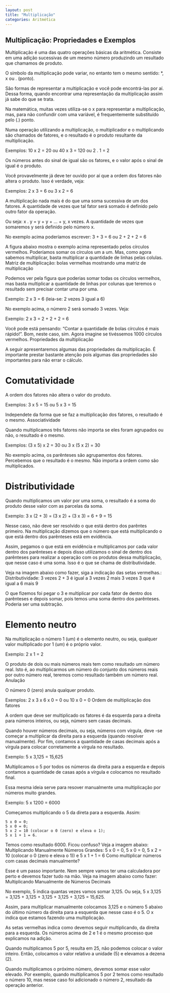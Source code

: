 ```yaml
---
layout: post
title: "Multiplicação" 
categories: Aritmética
---
```



## Multiplicação: Propriedades e Exemplos

Multiplicação é uma das quatro operações básicas da aritmética. Consiste em uma adição sucessivas de um mesmo número produzindo um resultado que chamamos de produto.

O símbolo da multiplicação pode variar, no entanto tem o mesmo sentido: *, x ou . (ponto).

São formas de representar a multiplicação e você pode encontrá-las por aí. Dessa forma, quando encontrar uma representação da multiplicação assim já sabe do que se trata.

Na matemática, muitas vezes utiliza-se o x para representar a multiplicação, mas, para não confundir com uma variável, é frequentemente substituído pelo (.) ponto.

Numa operação utilizando a multiplicação, o multiplicador e o multiplicando são chamados de fatores, e o resultado é o produto resultante da multiplicação.

Exemplos: 10 x 2 = 20 ou 40 x 3 = 120 ou 2 . 1 = 2

Os números antes do sinal de igual são os fatores, e o valor após o sinal de igual é o produto.

Você provavelmente já deve ter ouvido por aí que a ordem dos fatores não altera o produto. Isso é verdade, veja:

Exemplos: 2 x 3 = 6 ou 3 x 2 = 6

A multiplicação nada mais é do que uma soma sucessiva de um dos fatores. A quantidade de vezes que tal fator será somado é definido pelo outro fator da operação.

Ou seja: x . y = y + y + … + y, x vezes. A quantidade de vezes que somaremos y será definido pelo número x.

No exemplo acima poderíamos escrever: 3 + 3 = 6 ou 2 + 2 + 2 = 6

A figura abaixo mostra o exemplo acima representado pelos círculos vermelhos. Poderíamos somar os círculos um a um. Mas, como agora sabemos multiplicar, basta multiplicar a quantidade de linhas pelas colulas.
Matriz de multiplicação: bolas vermelhas mostrando uma matriz de multiplicação

Podemos ver pela figura que poderias somar todas os círculos vermelhos, mas basta multiplicar a quantidade de linhas por colunas que teremos o resultado sem precisar contar uma por uma.

Exemplo: 2 x 3 = 6 (leia-se: 2 vezes 3 igual a 6)

No exemplo acima, o número 2 será somado 3 vezes. Veja:

Exemplo: 2 x 3 = 2 + 2 + 2 = 6

Você pode está pensando: “Contar a quantidade de bolas círculos é mais rápido!”. Bom, neste caso, sim. Agora imagine se tivéssemos 1000 círculos vermelhos.
Propriedades da multiplicação

A seguir apresentaremos algumas das propriedades da multiplicação. É importante prestar bastante atenção pois algumas das propriedades são importantes para não errar o cálculo.

# Comutatividade

A ordem dos fatores não altera o valor do produto.

Exemplos: 3 x 5 = 15 ou 5 x 3 = 15

Independete da forma que se faz a multiplicação dos fatores, o resultado é o mesmo.
Associatividade

Quando multiplicamos três fatores não importa se eles foram agrupados ou não, o resultado é o mesmo.

Exemplos: (3 x 5) x 2 = 30 ou 3 x (5 x 2) = 30

No exemplo acima, os parênteses são agrupamentos dos fatores. Percebemos que o resultado é o mesmo. Não importa a ordem como são multiplicados.

# Distributividade

Quando multiplicamos um valor por uma soma, o resultado é a soma do produto desse valor com as parcelas da soma.

Exemplo: 3 x (2 + 3) = (3 x 2) + (3 x 3) = 6 + 9 = 15

Nesse caso, não deve ser resolvido o que está dentro dos parêntes primeiro. Na multiplicação dizemos que o número que está multiplicando o que está dentro dos parênteses está em evidência.

Assim, pegamos o que está em evidência e multiplicamos por cada valor dentro dos parênteses e depois disso utilizamos o sinal de dentro dos parênteses para realizar a operação com os produtos dessa multiplicação, que nesse caso é uma soma. Isso é o que se chama de distributividade.

Veja na imagem abaixo como fazer, siga a indicação das setas vermelhas.:
Distributividade: 3 vezes 2 + 3 é igual a 3 vezes 2 mais 3 vezes 3 que é igual a 6 mais 9

O que fizemos foi pegar o 3 e multiplicar por cada fator de dentro dos parênteses e depois somar, pois temos uma soma dentro dos parênteses. Poderia ser uma subtração.

# Elemento neutro

Na multiplicação o número 1 (um) é o elemento neutro, ou seja, qualquer valor multiplicado por 1 (um) é o próprio valor.

Exemplo: 2 x 1 = 2

O produto de dois ou mais números reais tem como resultado um número real. Isto é, ao multiplicarmos um número do conjunto dos números reais por outro número real, teremos como resultado também um número real.
Anulação

O número 0 (zero) anula qualquer produto.

Exemplos: 2 x 3 x 6 x 0 = 0 ou 10 x 0 = 0
Ordem de multiplicação dos fatores

A ordem que deve ser multiplicado os fatores é da esquerda para a direita para números inteiros, ou seja, número sem casas decimais.

Quando houver números decimais, ou seja, números com vírgula, deve -se começar a multiplicar da direita para a esquerda (quando resolver manualmente). Por fim, contamos a quantidade de casas decimais após a vírgula para colocar corretamente a vírgula no resultado.

Exemplo: 5 x 3,125 = 15,625

Multiplicamos o 5 por todos os números da direita para a esquerda e depois contamos a quantidade de casas após a vírgula e colocamos no resultado final.

Essa mesma ideia serve para resover manualmente uma multiplicação por números muito grandes.

Exemplo: 5 x 1200 = 6000

Começamos multiplicando o 5 da direta para a esquerda. Assim:

    5 x 0 = 0;
    5 x 0 = 0;
    5 x 2 = 10 (colocar o 0 (zero) e eleva o 1);
    5 x 1 + 1 = 6.

Temos como resultado 6000. Ficou confuso? Veja a imagem abaixo:
Multiplicando Manualmente Números Grandes: 5 x 0 = 0, 5 x 0 = 0, 5 x 2 = 10 (colocar o 0 (zero e eleva o 1)) e 5 x 1 + 1 = 6
Como multiplicar números com casas decimais manualmente?

Esse é um passo importante. Nem sempre vamos ter uma calculadora por perto e devemos fazer tudo na mão. Veja na imagem abaixo como fazer:
Multiplicando Manualmente de Números Decimais

No exemplo, 5 indica quantas vezes vamos somar 3,125. Ou seja, 5 x 3,125 = 3,125 + 3,125 + 3,125 + 3,125 + 3,125 = 15,625.

Assim, para multiplicar manualmente colocamos 3,125 e o número 5 abaixo do último número da direita para a esquerda que nesse caso é o 5. O x indica que estamos fazendo uma multiplicação.

As setas vermelhas indica como devemos seguir multiplicando, da direita para a esquerda. Os números acima de 2 e 1 é o mesmo processo que explicamos na adição.

Quando multiplicamos 5 por 5, resulta em 25, não podemos colocar o valor inteiro. Então, colocamos o valor relativo a unidade (5) e elevamos a dezena (2).

Quando multiplicamos o próximo número, devemos somar esse valor elevado. Por exemplo, quando multiplicamos 5 por 2 temos como resultado o número 10, mas nesse caso foi adicionado o número 2, resultado da operação anterior.
